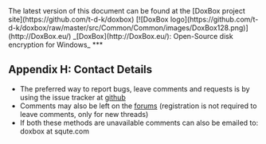 <meta content="text/html; charset=UTF-8" http-equiv="Content-Type">
<meta name="keywords" content="disk encryption, security, transparent, AES, plausible deniability, virtual drive, Linux, MS Windows, portable, USB drive, partition">
<meta name="description" content="DoxBox: An Open-Source transparent encryption program for PCs. With this software, you can create one or more &quot;DoxBoxes&quot; on your PC - which appear as disks, anything written to these disks is automatically encrypted before being stored on your hard drive.">

<meta name="author" content="Sarah Dean">
<meta name="copyright" content="Copyright 2004, 2005, 2006, 2007, 2008 Sarah Dean">


<SPAN class="tip">
The latest version of this document can be found at the [DoxBox project site](https://github.com/t-d-k/doxbox)
</SPAN>

<TITLE>Appendix H: Contact Details</TITLE>

<link href="https://raw.githubusercontent.com/t-d-k/doxbox/master/docs/styles_common.css" rel="stylesheet" type="text/css">


<link rel="shortcut icon" href="https://github.com/t-d-k/doxbox/raw/master/src/Common/Common/images/DoxBox.ico" type="image/x-icon">

<SPAN CLASS="master_link">
[![DoxBox logo](https://github.com/t-d-k/doxbox/raw/master/src/Common/Common/images/DoxBox128.png)](http://DoxBox.eu/)
</SPAN>
<SPAN CLASS="master_title">
_[DoxBox](http://DoxBox.eu/): Open-Source disk encryption for Windows_
</SPAN>
***

## Appendix H: Contact Details

*	The preferred way to report bugs, leave comments and requests is by using the issue tracker at [github](https://github.com/t-d-k/doxbox)
*	Comments may also be left on the [forums](http://DoxBox.eu/) (registration is not required to leave comments, only for new threads)
*	If both these methods are unavailable comments can also be emailed to: doxbox at squte.com



